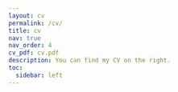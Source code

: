 ```yaml
---
layout: cv
permalink: /cv/
title: cv
nav: true
nav_order: 4
cv_pdf: cv.pdf
description: You can find my CV on the right.
toc:
  sidebar: left
---
```


